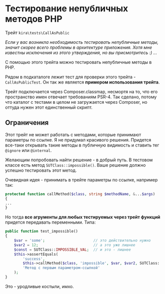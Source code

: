 # Тестирование непубличных методов PHP

Трейт `kira\tests\CallAsPublic`

*Если у вас возникла необходимость тестировать непубличные методы, значит скорее всего проблемы в архитектуре приложения. Хотя мне известны исключения из этого утверждения, но вы присмотритесь :) ...*

С помощью этого трейта можно тестировать непубличные методы в PHP.

Рядом в подкаталоге лежит тест для проверки этого трейта - `CallAsPublicTest`. Он так же является **примером использования трейта**.

Трейт подключается через Composer.classmap, несмортя на то, что его пространство имен отвечает требованиям PSR-4. Так сделано, потому что каталог с тестами в целом не загружается через Composer, но оттуда нужен этот единственный скрипт.

## Ограничения

Этот трейт не может работать с методами, которые принимают параметры по ссылке. Я не придумал красивого решения. Придется все-таки открывать такие методы в публичную видимость и ставить тег `@ignore` или `@internal`.

Желающим попробовать найти решение - в добрый путь. В тестовом классе есть метод `SUTClass::impossible()`. Ваше решение должно успешно тестировать этот метод.

Очевидная идея - принимать в трейте параметры по ссылке, например так:

```PHP
protected function callMethod($class, string $methodName, &...$args)
{
...
}
```

Но тогда **все агрументы для любых тестируемых через трейт функций** придется передавать переменными. Типа:

```PHP
public function test_impossible()
{
    $var = 'some';                      // это действительно нужно
    $var2 = 12;                         // а это уже лишнее
    $const = SUTClass::IMPOSSIBLE_VAL;  // и это - лишнее
    $this->assertEquals(
        'success',
        $this->callMethod($class, 'impossible', $var, $var2, SUTClass::IMPOSSIBLE_VAL),
        'Метод с первым параметром-ссылкой'
    );
}
```

Это - уродливые костыли, имхо.
